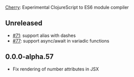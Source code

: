 [Cherry](https://github.com/squint-cljs/cherry): Experimental ClojureScript to ES6 module compiler

## Unreleased

- [#71](https://github.com/squint-cljs/cherry/issues/71): support alias with dashes
- [#77](https://github.com/squint-cljs/cherry/issues/77): support async/await in variadic functions

## 0.0.0-alpha.57

- Fix rendering of number attributes in JSX
